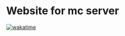 # Website for mc server
[![wakatime](https://wakatime.com/badge/user/018cd9eb-93a0-4844-9616-ae1f8b30013f/project/018cef5c-0ab8-4a2f-bede-5d37bc3a036c.svg)](https://wakatime.com/badge/user/018cd9eb-93a0-4844-9616-ae1f8b30013f/project/018cef5c-0ab8-4a2f-bede-5d37bc3a036c)